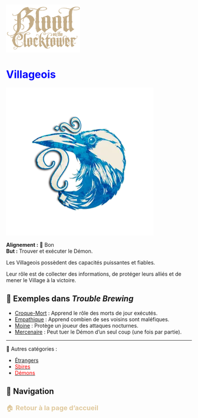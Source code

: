 <p align="left">
  <a href="/botc-fr-bambi/">
    <img src="./images/logo.png" alt="Accueil BotC FR" width="200">
  </a>
</p>

#  <span style="color:blue">Villageois</span>  

![Villageois](./images/Generic_townsfolk.png)  

**Alignement :** 🔵 Bon  
**But :** Trouver et exécuter le Démon.  

Les Villageois possèdent des capacités puissantes et fiables.

Leur rôle est de collecter des informations, de protéger leurs alliés et de mener le Village à la victoire.

## 📌 Exemples dans *Trouble Brewing*  
- [Croque-Mort](./tb_roles/croquemort.md) : Apprend le rôle des morts de jour exécutés.
- [Empathique](./tb_roles/empathique.md) : Apprend combien de ses voisins sont maléfiques.    
- [Moine](./tb_roles/moine.md) : Protège un joueur des attaques nocturnes.   
- [Mercenaire](./tb_roles/mercenaire.md) : Peut tuer le Démon d’un seul coup (une fois par partie).   

 

---

🔗 Autres catégories :  
- [Étrangers](etrangers.md)  
- [<span style="color:red">Sbires</span>](sbires.md)  
- [<span style="color:red">Démons</span>](demons.md)  
 
## 📂 Navigation 
<p style="color:#e0c99d; font-size:18px; line-height:1.7; margin-top:10px;">
🏠 <a href="./" style="color:#e0c99d; font-weight:bold; text-decoration:none;">Retour à la page d’accueil</a>
</p>

